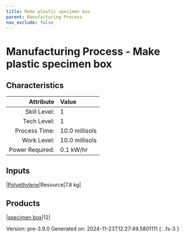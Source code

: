 ```yaml
---
title: Make plastic specimen box
parent: Manufacturing Process
nav_exclude: false
---
```

# Manufacturing Process - Make plastic specimen box


## Characteristics

| Attribute      | Value |
|--------:|:------|
|Skill Level:|1|
|Tech Level:|1|
|Process Time:|10.0 millisols|
|Work Level:|10.0 millisols|
|Power Required:|0.1 kW/hr|

## Inputs

|[Polyethylene](../resource/polyethylene.html)|Resource|7.8 kg|

## Products

|[specimen box](../null/specimen-box.html)|12|


Version: pre-3.9.0 Generated on: 2024-11-23T12:27:49.5801111
{: .fs-3 }

